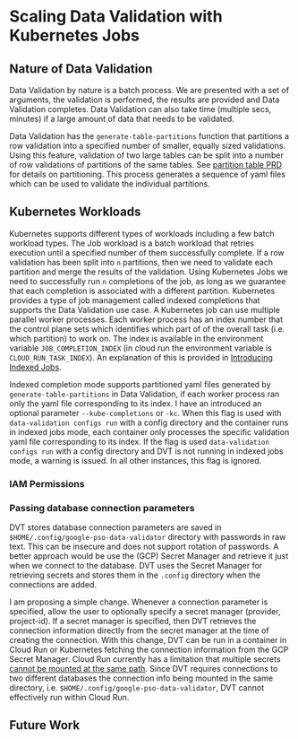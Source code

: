 # Scaling Data Validation with Kubernetes Jobs 

## Nature of Data Validation
Data Validation by nature is a batch process. We are presented with a set of arguments, the validation is performed, the results are provided and Data Validation completes. Data Validation can also take time (multiple secs, minutes) if a large amount of data that needs to be validated. 

Data Validation has the `generate-table-partitions` function that partitions a row validation into a specified number of smaller, equally sized validations. Using this feature, validation of two large tables can be split into a number of row validations of partitions of the same tables. See [partition table PRD](partition_table_prd.md) for details on partitioning. This process generates a sequence of yaml files which can be used to validate the individual partitions. 

## Kubernetes Workloads
Kubernetes supports different types of workloads including a few batch workload types. The Job workload is a batch workload that retries execution until a specified number of them successfully complete. If a row validation has been split into `n` partitions, then we need to validate each partition and merge the results of the validation. Using Kubernetes Jobs we need to successfully run `n` completions of the job, as long as we guarantee that each completion is associated with a different partition. Kubernetes provides a type of job management called indexed completions that supports the Data Validation use case. A Kubernetes job can use multiple parallel worker processes. Each worker process has an index number that the control plane sets which identifies which part of of the overall task (i.e. which partition) to work on. The index is available in the environment variable `JOB_COMPLETION_INDEX` (in cloud run the environment variable is `CLOUD_RUN_TASK_INDEX`). An explanation of this is provided in [Introducing Indexed Jobs](https://kubernetes.io/blog/2021/04/19/introducing-indexed-jobs/#:~:text=Indexed%20%3A%20the%20Job%20is%20considered,and%20the%20JOB_COMPLETION_INDEX%20environment%20variable).

Indexed completion mode supports partitioned yaml files generated by `generate-table-partitions` in Data Validation, if each worker process ran only the yaml file corresponding to its index. I have an introduced an optional parameter `--kube-completions` or `-kc`. When this flag is used with `data-validation configs run` with a config directory and the container runs in indexed jobs mode, each container only processes the specific validation yaml file corresponding to its index. If the flag is used `data-validation configs run` with a config directory and DVT is not running in indexed jobs mode, a warning is issued. In all other instances, this flag is ignored.
### IAM Permissions
### Passing database connection parameters
DVT stores database connection parameters are saved in `$HOME/.config/google-pso-data-validator` directory with passwords in raw text. This can be insecure and does not support rotation of passwords. A better approach would be use the (GCP) Secret Manager and retrieve it just when we connect to the database. DVT uses the Secret Manager for retrieving secrets and stores them in the `.config` directory when the connections are added.

I am proposing a simple change. Whenever a connection parameter is specified, allow the user to optionally specify a secret manager (provider, project-id). If a secret manager is specified, then DVT retrieves the connection information directly from the secret manager at the time of creating the connection. With this change, DVT can be run in a container in Cloud Run or Kubernetes fetching the connection information from the GCP Secret Manager. Cloud Run currently has a limitation that multiple secrets [cannot be mounted at the same path](https://cloud.google.com/run/docs/configuring/services/secrets#disallowed_paths_and_limitations). Since DVT requires connections to two different databases the connection info being mounted in the same directory, i.e. `$HOME/.config/google-pso-data-validator`, DVT cannot effectively run within Cloud Run.
## Future Work